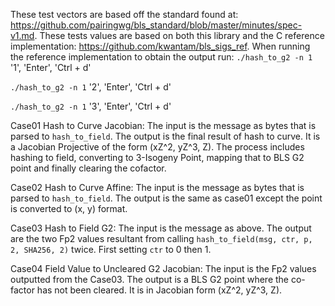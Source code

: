 These test vectors are based off the standard found at:
https://github.com/pairingwg/bls_standard/blob/master/minutes/spec-v1.md.
These tests values are based on both this library and the C reference implementation:
https://github.com/kwantam/bls_sigs_ref.
When running the reference implementation to obtain the output run:
`./hash_to_g2 -n 1`
'1', 'Enter', 'Ctrl + d'

`./hash_to_g2 -n 1`
'2', 'Enter', 'Ctrl + d'

`./hash_to_g2 -n 1`
'3', 'Enter', 'Ctrl + d'

Case01 Hash to Curve Jacobian:
The input is the message as bytes that is parsed to `hash_to_field`.
The output is the final result of hash to curve. It is a Jacobian Projective
of the form (xZ^2, yZ^3, Z). The process includes hashing to field, converting
to  3-Isogeny Point, mapping that to BLS G2 point and finally clearing the
cofactor.

Case02 Hash to Curve Affine:
The input is the message as bytes that is parsed to `hash_to_field`.
The output is the same as case01 except the point is converted to (x, y) format.

Case03 Hash to Field G2:
The input is the message as above.
The output are the two Fp2 values resultant from calling `hash_to_field(msg, ctr, p, 2, SHA256, 2)`
twice. First setting `ctr` to 0 then 1.

Case04 Field Value to Uncleared G2 Jacobian:
The input is the Fp2 values outputted from the Case03.
The output is a BLS G2 point where the co-factor has not been cleared.
It is in Jacobian form (xZ^2, yZ^3, Z).
